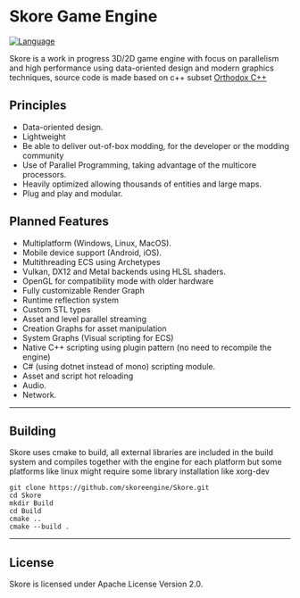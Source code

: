 # Skore Game Engine

[![Language](https://img.shields.io/badge/language-C++-blue.svg)](https://isocpp.org/)

Skore is a work in progress 3D/2D game engine with focus on parallelism and high performance using data-oriented design and modern graphics techniques,
source code is made based on c++ subset [Orthodox C++](https://gist.github.com/bkaradzic/2e39896bc7d8c34e042b)

## Principles
- Data-oriented design.
- Lightweight
- Be able to deliver out-of-box modding, for the developer or the modding community
- Use of Parallel Programming, taking advantage of the multicore processors.
- Heavily optimized allowing thousands of entities and large maps.
- Plug and play and modular.

## Planned Features
- Multiplatform (Windows, Linux, MacOS).
- Mobile device support (Android, iOS).
- Multithreading ECS using Archetypes
- Vulkan, DX12 and Metal backends using HLSL shaders.
- OpenGL for compatibility mode with older hardware
- Fully customizable Render Graph
- Runtime reflection system
- Custom STL types 
- Asset and level parallel streaming
- Creation Graphs for asset manipulation
- System Graphs (Visual scripting for ECS)
- Native C++ scripting using plugin pattern (no need to recompile the engine)
- C# (using dotnet instead of mono) scripting module.
- Asset and script hot reloading
- Audio.
- Network.
---
## Building
Skore uses cmake to build, all external libraries are included in the build system and compiles together with the engine for each platform
but some platforms like linux might require some library installation like xorg-dev 

```
git clone https://github.com/skoreengine/Skore.git
cd Skore
mkdir Build
cd Build
cmake ..
cmake --build .
```

---
## License
Skore is licensed under Apache License Version 2.0.
